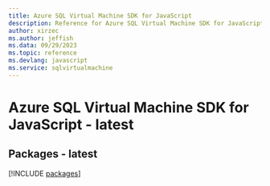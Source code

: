 ```yaml
---
title: Azure SQL Virtual Machine SDK for JavaScript
description: Reference for Azure SQL Virtual Machine SDK for JavaScript
author: xirzec
ms.author: jeffish
ms.data: 09/29/2023
ms.topic: reference
ms.devlang: javascript
ms.service: sqlvirtualmachine
---
```

# Azure SQL Virtual Machine SDK for JavaScript - latest
## Packages - latest
[!INCLUDE [packages](sql-virtual-machine-index.md)]